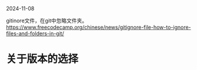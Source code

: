 2024-11-08

gitinore文件，在git中忽略文件夹。
https://www.freecodecamp.org/chinese/news/gitignore-file-how-to-ignore-files-and-folders-in-git/


# 关于版本的选择


